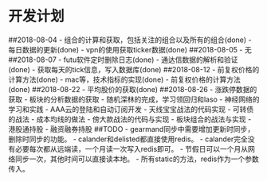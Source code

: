 # 开发计划
##2018-08-04
    - 组合的计算和获取，包括关注的组合以及所有的组合(done)
    - 每日数据的更新(done)
    - vpn的使用获取ticker数据(done)
##2018-08-05
    - 无
##2018-08-07
    - futu软件定时删除日志(done)
    - 通达信数据的解析和验证(done)
    - 获取每天的tick信息，写入数据库(done)
##2018-08-12
    - 前复权价格的计算方法(done)
    - mac等，技术指标的实现(done)
    - 前复权价格的计算方法(done)
##2018-08-22
    - 平均股价的获取(done)
##2018-08-26
    - 涨跌停数据的获取
    - 板块的分析数据的获取
    - 随机深林的完成，学习领回归和laso
    - 神经网络的学习和实践
    - AAA云的登陆和自动订阅开发
    - 天线宝宝战法的代码实现
    - 可转债的战法
    - 成本均线的做法
    - 傍大款战法的代码与实现
    - 板块组合的战法与实现
    - 港股通持股
    - 融资融券持股
##TODO
    - gearmand同步中需要增加更新时同步，删除时同步的功能。
    - calander和delisted都直接使用redis。
    - calander完全没有必要每次都从远端读，一个月读一次写入redis即可。
    - 节假日可以一个月从网络同步一次，其他时间可以直接读本地。
    - 所有static的方法，redis作为一个参数传入。

